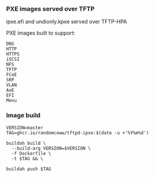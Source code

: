 ### PXE images served over TFTP

ipxe.efi and undionly.kpxe served over TFTP-HPA

PXE images built to support:

```
DNS
HTTP
HTTPS
iSCSI
NFS
TFTP
FCoE
SRP
VLAN
AoE
EFI
Menu
```

### Image build

```
VERSION=master
TAG=ghcr.io/randomcoww/tftpd-ipxe:$(date -u +'%Y%m%d')

buildah build \
  --build-arg VERSION=$VERSION \
  -f Dockerfile \
  -t $TAG && \

buildah push $TAG
```